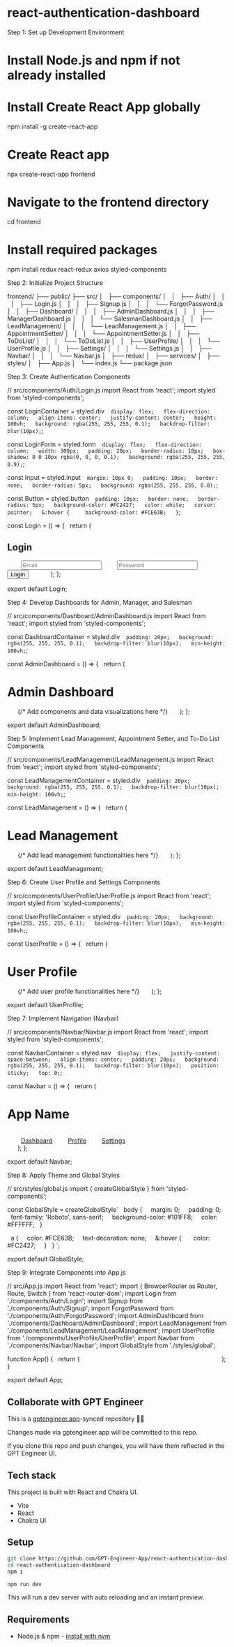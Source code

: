 # react-authentication-dashboard





Step 1: Set up Development Environment




# Install Node.js and npm if not already installed
# Install Create React App globally
npm install -g create-react-app




# Create React app
npx create-react-app frontend




# Navigate to the frontend directory
cd frontend




# Install required packages
npm install redux react-redux axios styled-components




Step 2: Initialize Project Structure




frontend/
├── public/
├── src/
│   ├── components/
│   │   ├── Auth/
│   │   │   ├── Login.js
│   │   │   ├── Signup.js
│   │   │   └── ForgotPassword.js
│   │   ├── Dashboard/
│   │   │   ├── AdminDashboard.js
│   │   │   ├── ManagerDashboard.js
│   │   │   └── SalesmanDashboard.js
│   │   ├── LeadManagement/
│   │   │   └── LeadManagement.js
│   │   ├── AppointmentSetter/
│   │   │   └── AppointmentSetter.js
│   │   ├── ToDoList/
│   │   │   └── ToDoList.js
│   │   ├── UserProfile/
│   │   │   └── UserProfile.js
│   │   ├── Settings/
│   │   │   └── Settings.js
│   │   ├── Navbar/
│   │   │   └── Navbar.js
│   ├── redux/
│   ├── services/
│   ├── styles/
│   ├── App.js
│   └── index.js
└── package.json




Step 3: Create Authentication Components




// src/components/Auth/Login.js
import React from 'react';
import styled from 'styled-components';




const LoginContainer = styled.div`
  display: flex;
  flex-direction: column;
  align-items: center;
  justify-content: center;
  height: 100vh;
  background: rgba(255, 255, 255, 0.1);
  backdrop-filter: blur(10px);
`;




const LoginForm = styled.form`
  display: flex;
  flex-direction: column;
  width: 300px;
  padding: 20px;
  border-radius: 10px;
  box-shadow: 0 0 10px rgba(0, 0, 0, 0.1);
  background: rgba(255, 255, 255, 0.9);
`;




const Input = styled.input`
  margin: 10px 0;
  padding: 10px;
  border: none;
  border-radius: 5px;
  background: rgba(255, 255, 255, 0.8);
`;




const Button = styled.button`
  padding: 10px;
  border: none;
  border-radius: 5px;
  background-color: #FC2427;
  color: white;
  cursor: pointer;
  &:hover {
    background-color: #FCE63B;
  }
`;




const Login = () => {
  return (
    <LoginContainer>
      <LoginForm>
        <h2>Login</h2>
        <Input type="email" placeholder="Email" required />
        <Input type="password" placeholder="Password" required />
        <Button type="submit">Login</Button>
      </LoginForm>
    </LoginContainer>
  );
};




export default Login;




Step 4: Develop Dashboards for Admin, Manager, and Salesman




// src/components/Dashboard/AdminDashboard.js
import React from 'react';
import styled from 'styled-components';




const DashboardContainer = styled.div`
  padding: 20px;
  background: rgba(255, 255, 255, 0.1);
  backdrop-filter: blur(10px);
  min-height: 100vh;
`;




const AdminDashboard = () => {
  return (
    <DashboardContainer>
      <h1>Admin Dashboard</h1>
      {/* Add components and data visualizations here */}
    </DashboardContainer>
  );
};




export default AdminDashboard;




Step 5: Implement Lead Management, Appointment Setter, and To-Do List Components




// src/components/LeadManagement/LeadManagement.js
import React from 'react';
import styled from 'styled-components';




const LeadManagementContainer = styled.div`
  padding: 20px;
  background: rgba(255, 255, 255, 0.1);
  backdrop-filter: blur(10px);
  min-height: 100vh;
`;




const LeadManagement = () => {
  return (
    <LeadManagementContainer>
      <h1>Lead Management</h1>
      {/* Add lead management functionalities here */}
    </LeadManagementContainer>
  );
};




export default LeadManagement;




Step 6: Create User Profile and Settings Components




// src/components/UserProfile/UserProfile.js
import React from 'react';
import styled from 'styled-components';




const UserProfileContainer = styled.div`
  padding: 20px;
  background: rgba(255, 255, 255, 0.1);
  backdrop-filter: blur(10px);
  min-height: 100vh;
`;




const UserProfile = () => {
  return (
    <UserProfileContainer>
      <h1>User Profile</h1>
      {/* Add user profile functionalities here */}
    </UserProfileContainer>
  );
};




export default UserProfile;




Step 7: Implement Navigation (Navbar)




// src/components/Navbar/Navbar.js
import React from 'react';
import styled from 'styled-components';




const NavbarContainer = styled.nav`
  display: flex;
  justify-content: space-between;
  align-items: center;
  padding: 20px;
  background: rgba(255, 255, 255, 0.1);
  backdrop-filter: blur(10px);
  position: sticky;
  top: 0;
`;




const Navbar = () => {
  return (
    <NavbarContainer>
      <h1>App Name</h1>
      <div>
        <a href="/dashboard">Dashboard</a>
        <a href="/profile">Profile</a>
        <a href="/settings">Settings</a>
      </div>
    </NavbarContainer>
  );
};




export default Navbar;




Step 8: Apply Theme and Global Styles




// src/styles/global.js
import { createGlobalStyle } from 'styled-components';




const GlobalStyle = createGlobalStyle`
  body {
    margin: 0;
    padding: 0;
    font-family: 'Roboto', sans-serif;
    background-color: #101FF8;
    color: #FFFFFF;
  }




  a {
    color: #FCE63B;
    text-decoration: none;
    &:hover {
      color: #FC2427;
    }
  }
`;




export default GlobalStyle;




Step 9: Integrate Components into App.js




// src/App.js
import React from 'react';
import { BrowserRouter as Router, Route, Switch } from 'react-router-dom';
import Login from './components/Auth/Login';
import Signup from './components/Auth/Signup';
import ForgotPassword from './components/Auth/ForgotPassword';
import AdminDashboard from './components/Dashboard/AdminDashboard';
import LeadManagement from './components/LeadManagement/LeadManagement';
import UserProfile from './components/UserProfile/UserProfile';
import Navbar from './components/Navbar/Navbar';
import GlobalStyle from './styles/global';




function App() {
  return (
    <Router>
      <GlobalStyle />
      <Navbar />
      <Switch>
        <Route path="/login" component={Login} />
        <Route path="/signup" component={Signup} />
        <Route path="/forgot-password" component={ForgotPassword} />
        <Route path="/admin-dashboard" component={AdminDashboard} />
        <Route path="/lead-management" component={LeadManagement} />
        <Route path="/profile" component={UserProfile} />
      </Switch>
    </Router>
  );
}




export default App;

## Collaborate with GPT Engineer

This is a [gptengineer.app](https://gptengineer.app)-synced repository 🌟🤖

Changes made via gptengineer.app will be committed to this repo.

If you clone this repo and push changes, you will have them reflected in the GPT Engineer UI.

## Tech stack

This project is built with React and Chakra UI.

- Vite
- React
- Chakra UI

## Setup

```sh
git clone https://github.com/GPT-Engineer-App/react-authentication-dashboard.git
cd react-authentication-dashboard
npm i
```

```sh
npm run dev
```

This will run a dev server with auto reloading and an instant preview.

## Requirements

- Node.js & npm - [install with nvm](https://github.com/nvm-sh/nvm#installing-and-updating)

